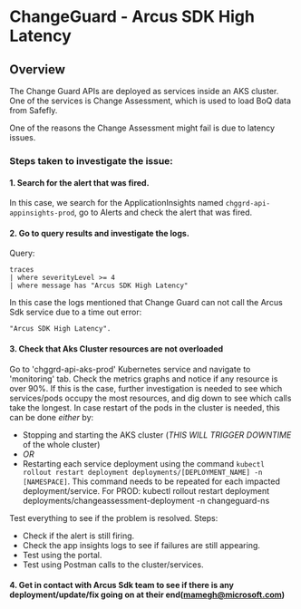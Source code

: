 # ChangeGuard - Arcus SDK High Latency

## Overview

The Change Guard APIs are deployed as services inside an AKS cluster.
One of the services is Change Assessment, which is used to load BoQ data from Safefly.

One of the reasons the Change Assessment might fail is due to latency issues.

### Steps taken to investigate the issue:

#### 1. Search for the alert that was fired.
In this case, we search for the ApplicationInsights named `chggrd-api-appinsights-prod`, go to Alerts and check the alert that was fired.

#### 2. Go to query results and investigate the logs.
Query: 
```
traces
| where severityLevel >= 4
| where message has "Arcus SDK High Latency" 
```
In this case the logs mentioned that Change Guard can not call the Arcus Sdk service due to a time out error:
```
"Arcus SDK High Latency".
```

#### 3. Check that Aks Cluster resources are not overloaded
Go to 'chggrd-api-aks-prod' Kubernetes service and navigate to 'monitoring' tab.
Check the metrics graphs and notice if any resource is over 90%.
If this is the case,  further investigation is needed to see which services/pods occupy the most resources, and dig down to see which calls take the longest.
In case restart of the pods in the cluster is needed, this can be done *either* by:
- Stopping and starting the AKS cluster (*THIS WILL TRIGGER DOWNTIME* of the whole cluster)
- *OR*
- Restarting each service deployment using the command `kubectl rollout restart deployment deployments/[DEPLOYMENT_NAME] -n [NAMESPACE]`. This command needs to be repeated for each impacted deployment/service. For PROD: kubectl rollout restart deployment deployments/changeassessment-deployment -n changeguard-ns

Test everything to see if the problem is resolved.
Steps:
- Check if the alert is still firing.
- Check the app insights logs to see if failures are still appearing.
- Test using the portal.
- Test using Postman calls to the cluster/services.

#### 4. Get in contact with Arcus Sdk team to see if there is any deployment/update/fix going on at their end(mamegh@microsoft.com)